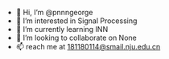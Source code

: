 - 👋 Hi, I’m @pnnngeorge
- 👀 I’m interested in Signal Processing
- 🌱 I’m currently learning INN
- 💞️ I’m looking to collaborate on None
- 📫 reach me at 181180114@smail.nju.edu.cn

<!---
pnnngeorge/pnnngeorge is a ✨ special ✨ repository because its `README.md` (this file) appears on your GitHub profile.
You can click the Preview link to take a look at your changes.
--->
